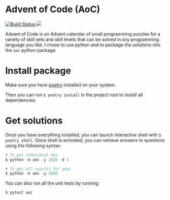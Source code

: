 # Advent of Code (AoC)

<p>
<a href="https://travis-ci.com/github/logan-connolly/aoc">
    <img src="https://travis-ci.com/logan-connolly/aoc.svg?branch=main" alt="Build Status">
</a>
<a href="https://codecov.io/gh/logan-connolly/aoc">
  <img src="https://codecov.io/gh/logan-connolly/aoc/branch/main/graph/badge.svg?token=K8WVXKIDY6"/>
</a>
</p>

Advent of Code is an Advent calendar of small programming puzzles for a variety of skill sets and skill levels that can be solved in any programming language you like. I chose to use python and to package the solutions into the `aoc` python package.

# Install package

Make sure you have [poetry](https://python-poetry.org/) installed on your system.

Then you can run `$ poetry install` in the project root to install all dependencies.

# Get solutions

Once you have everything installed, you can launch interactive shell with `$ poetry shell`. Once shell is activated, you can retrieve answers to questions using the following syntax:

```python
# To get individual day
$ python -m aoc -y 2020 -d 1

# To get all results for year
$ python -m aoc -y 2020
```

You can also run all the unit tests by running:

```python
$ pytest aoc
```

